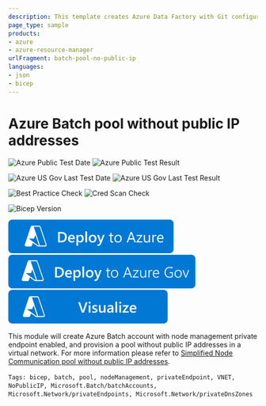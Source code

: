 ```yaml
---
description: This template creates Azure Data Factory with Git configuration and managed virtual network.
page_type: sample
products:
- azure
- azure-resource-manager
urlFragment: batch-pool-no-public-ip
languages:
- json
- bicep
---
```

# Azure Batch pool without public IP addresses

![Azure Public Test Date](https://azurequickstartsservice.blob.core.windows.net/badges/quickstarts/microsoft.batch/batch-pool-no-public-ip/PublicLastTestDate.svg)
![Azure Public Test Result](https://azurequickstartsservice.blob.core.windows.net/badges/quickstarts/microsoft.batch/batch-pool-no-public-ip/PublicDeployment.svg)

![Azure US Gov Last Test Date](https://azurequickstartsservice.blob.core.windows.net/badges/quickstarts/microsoft.batch/batch-pool-no-public-ip/FairfaxLastTestDate.svg)
![Azure US Gov Last Test Result](https://azurequickstartsservice.blob.core.windows.net/badges/quickstarts/microsoft.batch/batch-pool-no-public-ip/FairfaxDeployment.svg)

![Best Practice Check](https://azurequickstartsservice.blob.core.windows.net/badges/quickstarts/microsoft.batch/batch-pool-no-public-ip/BestPracticeResult.svg)
![Cred Scan Check](https://azurequickstartsservice.blob.core.windows.net/badges/quickstarts/microsoft.batch/batch-pool-no-public-ip/CredScanResult.svg)

![Bicep Version](https://azurequickstartsservice.blob.core.windows.net/badges/quickstarts/microsoft.batch/batch-pool-no-public-ip/BicepVersion.svg)

[![Deploy To Azure](https://raw.githubusercontent.com/Azure/azure-quickstart-templates/master/1-CONTRIBUTION-GUIDE/images/deploytoazure.svg?sanitize=true)](https://portal.azure.com/#create/Microsoft.Template/uri/https%3A%2F%2Fraw.githubusercontent.com%2FAzure%2Fazure-quickstart-templates%2Fmaster%2Fquickstarts%2Fmicrosoft.batch%2Fbatch-pool-no-public-ip%2Fazuredeploy.json)
[![Deploy To Azure US Gov](https://raw.githubusercontent.com/Azure/azure-quickstart-templates/master/1-CONTRIBUTION-GUIDE/images/deploytoazuregov.svg?sanitize=true)](https://portal.azure.us/#create/Microsoft.Template/uri/https%3A%2F%2Fraw.githubusercontent.com%2FAzure%2Fazure-quickstart-templates%2Fmaster%2Fquickstarts%2Fmicrosoft.batch%2Fbatch-pool-no-public-ip%2Fazuredeploy.json)
[![Visualize](https://raw.githubusercontent.com/Azure/azure-quickstart-templates/master/1-CONTRIBUTION-GUIDE/images/visualizebutton.svg?sanitize=true)](http://armviz.io/#/?load=https%3A%2F%2Fraw.githubusercontent.com%2FAzure%2Fazure-quickstart-templates%2Fmaster%2Fquickstarts%2Fmicrosoft.batch%2Fbatch-pool-no-public-ip%2Fazuredeploy.json)

This module will create Azure Batch account with node management private endpoint enabled, and provision a pool without public IP addresses in a virtual network. For more information please refer to [Simplified Node Communication pool without public IP addresses](https://docs.microsoft.com/en-us/azure/batch/simplified-node-communication-pool-no-public-ip).

`Tags: bicep, batch, pool, nodeManagement, privateEndpoint, VNET, NoPublicIP, Microsoft.Batch/batchAccounts, Microsoft.Network/privateEndpoints, Microsoft.Network/privateDnsZones`
